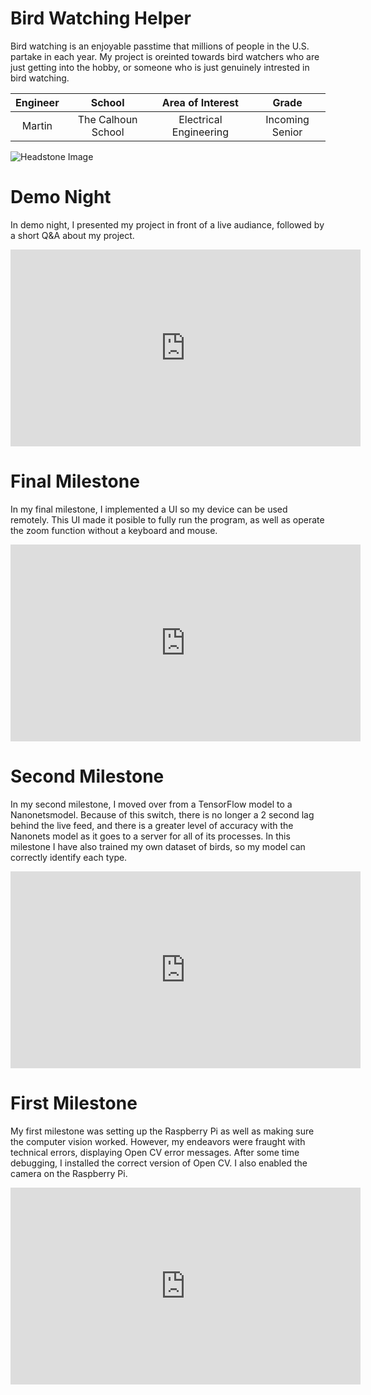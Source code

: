 ﻿# Bird Watching Helper
Bird watching is an enjoyable passtime that millions of people in the U.S. partake in each year. My project is oreinted towards bird watchers who are just getting into the hobby, or someone who is just genuinely intrested in bird watching.

| **Engineer** | **School** | **Area of Interest** | **Grade** |
|:--:|:--:|:--:|:--:|
| Martin | The Calhoun School | Electrical Engineering | Incoming Senior

![Headstone Image](https://user-images.githubusercontent.com/78941861/129264658-ce5f9786-0a59-4eab-8a13-ea3de8dec14e.jpg)
# Demo Night
In demo night, I presented my project in front of a live audiance, followed by a short Q&A about my project.

<iframe width="560" height="315" src="https://www.youtube.com/embed/Xj6ebaXeTRI" title="YouTube video player" frameborder="0" allow="accelerometer; autoplay; clipboard-write; encrypted-media; gyroscope; picture-in-picture" allowfullscreen></iframe>

# Final Milestone
In my final milestone, I implemented a UI so my device can be used remotely. This UI made it posible to fully run the program, as well as operate the zoom function without a keyboard and mouse.

<iframe width="560" height="315" src="https://www.youtube.com/embed/NVnKngwbb3U" title="YouTube video player" frameborder="0" allow="accelerometer; autoplay; clipboard-write; encrypted-media; gyroscope; picture-in-picture" allowfullscreen></iframe>

# Second Milestone
In my second milestone, I moved over from a TensorFlow model to a Nanonetsmodel. Because of this switch, there is no longer a 2 second lag behind the live feed, and there is a greater level of accuracy with the Nanonets model as it goes to a server for all of its processes. In this milestone I have also trained my own dataset of birds, so my model can correctly identify each type.

<iframe width="560" height="315" src="https://www.youtube.com/embed/ASZvPjzd0L0" title="YouTube video player" frameborder="0" allow="accelerometer; autoplay; clipboard-write; encrypted-media; gyroscope; picture-in-picture" allowfullscreen></iframe> 


# First Milestone 
My first milestone was setting up the Raspberry Pi as well as making sure the computer vision worked. However, my endeavors were fraught with technical errors, displaying Open CV error messages. After some time debugging, I installed the correct version of Open CV. I also enabled the camera on the Raspberry Pi.

<iframe width="560" height="315" src="https://www.youtube.com/embed/SK4YykPKFP8" title="YouTube video player" frameborder="0" allow="accelerometer; autoplay; clipboard-write; encrypted-media; gyroscope; picture-in-picture" allowfullscreen></iframe>
